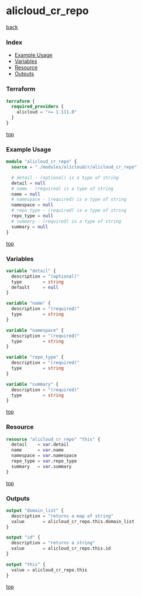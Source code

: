# alicloud_cr_repo

[back](../alicloud.md)

### Index

- [Example Usage](#example-usage)
- [Variables](#variables)
- [Resource](#resource)
- [Outputs](#outputs)

### Terraform

```terraform
terraform {
  required_providers {
    alicloud = ">= 1.111.0"
  }
}
```

[top](#index)

### Example Usage

```terraform
module "alicloud_cr_repo" {
  source = "./modules/alicloud/r/alicloud_cr_repo"

  # detail - (optional) is a type of string
  detail = null
  # name - (required) is a type of string
  name = null
  # namespace - (required) is a type of string
  namespace = null
  # repo_type - (required) is a type of string
  repo_type = null
  # summary - (required) is a type of string
  summary = null
}
```

[top](#index)

### Variables

```terraform
variable "detail" {
  description = "(optional)"
  type        = string
  default     = null
}

variable "name" {
  description = "(required)"
  type        = string
}

variable "namespace" {
  description = "(required)"
  type        = string
}

variable "repo_type" {
  description = "(required)"
  type        = string
}

variable "summary" {
  description = "(required)"
  type        = string
}
```

[top](#index)

### Resource

```terraform
resource "alicloud_cr_repo" "this" {
  detail    = var.detail
  name      = var.name
  namespace = var.namespace
  repo_type = var.repo_type
  summary   = var.summary
}
```

[top](#index)

### Outputs

```terraform
output "domain_list" {
  description = "returns a map of string"
  value       = alicloud_cr_repo.this.domain_list
}

output "id" {
  description = "returns a string"
  value       = alicloud_cr_repo.this.id
}

output "this" {
  value = alicloud_cr_repo.this
}
```

[top](#index)